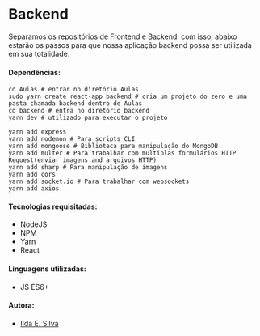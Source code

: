 # Backend

Separamos os repositórios de Frontend e Backend, com isso, abaixo estarão os passos para que nossa aplicação backend possa ser utilizada em sua totalidade.

#### Dependências:

```Shell
cd Aulas # entrar no diretório Aulas
sudo yarn create react-app backend # cria um projeto do zero e uma pasta chamada backend dentro de Aulas
cd backend # entra no diretório backend
yarn dev # utilizado para executar o projeto

yarn add express 
yarn add nodemon # Para scripts CLI
yarn add mongoose # Biblioteca para manipulação do MongoDB
yarn add multer # Para trabalhar com multiplas formulários HTTP Request(enviar imagens and arquivos HTTP)
yarn add sharp # Para manipulação de imagens
yarn add cors 
yarn add socket.io # Para trabalhar com websockets
yarn add axios
```

#### Tecnologias requisitadas:

- NodeJS
- NPM
- Yarn
- React

#### Linguagens utilizadas:

- JS ES6+

#### Autora:

- [Ilda E. Silva](https://linkedin.com/in/ilda-silva-neta/)
